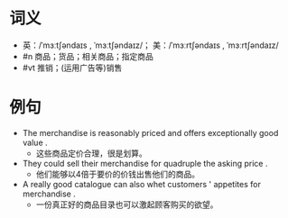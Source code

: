 # 词义
- 英：/ˈmɜːtʃəndaɪs , ˈmɜːtʃəndaɪz/； 美：/ˈmɜːrtʃəndaɪs , ˈmɜːrtʃəndaɪz/
- #n 商品；货品；相关商品；指定商品
- #vt 推销；(运用广告等)销售
# 例句
- The merchandise is reasonably priced and offers exceptionally good value .
	- 这些商品定价合理，很是划算。
- They could sell their merchandise for quadruple the asking price .
	- 他们能够以4倍于要价的价钱出售他们的商品。
- A really good catalogue can also whet customers ' appetites for merchandise .
	- 一份真正好的商品目录也可以激起顾客购买的欲望。
